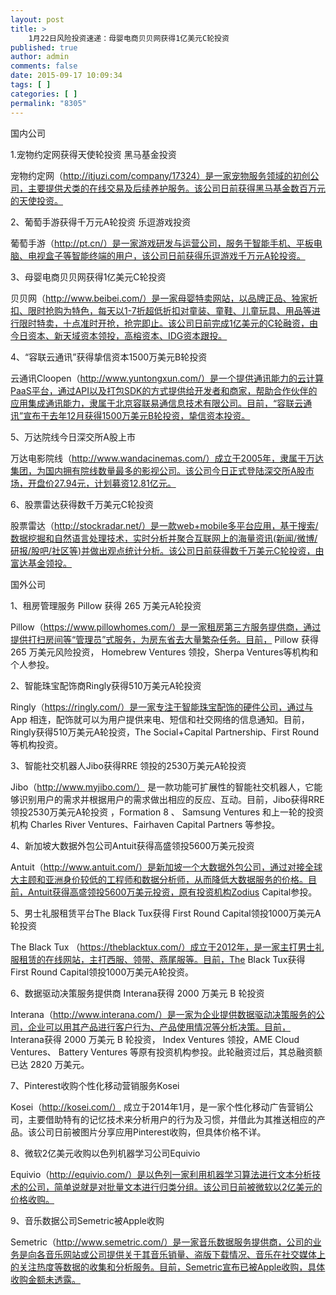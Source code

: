```yaml
---
layout: post
title: >
    1月22日风险投资速递：母婴电商贝贝网获得1亿美元C轮投资
published: true
author: admin
comments: false
date: 2015-09-17 10:09:34
tags: [ ]
categories: [ ]
permalink: "8305"
---
```



国内公司

1.宠物约定网获得天使轮投资 黑马基金投资

宠物约定网（http://itjuzi.com/company/17324）是一家宠物服务领域的初创公司，主要提供犬类的在线交易及后续养护服务。该公司日前获得黑马基金数百万元的天使投资。

2、葡萄手游获得千万元A轮投资 乐逗游戏投资

葡萄手游（http://pt.cn/）是一家游戏研发与运营公司，服务于智能手机、平板电脑、电视盒子等智能终端的用户，该公司日前获得乐逗游戏千万元A轮投资。

3、母婴电商贝贝网获得1亿美元C轮投资

贝贝网（http://www.beibei.com/）是一家母婴特卖网站，以品牌正品、独家折扣、限时抢购为特色，每天以1-7折超低折扣对童装、童鞋、儿童玩具、用品等进行限时特卖，十点准时开抢，抢完即止。该公司日前完成1亿美元的C轮融资，由今日资本、新天域资本领投，高榕资本、IDG资本跟投。

4、“容联云通讯”获得挚信资本1500万美元B轮投资

云通讯Cloopen（http://www.yuntongxun.com/）是一个提供通讯能力的云计算PaaS平台，通过API以及打包SDK的方式提供给开发者和商家，帮助合作伙伴的应用集成通讯能力，隶属于北京容联易通信息技术有限公司。目前，“容联云通讯”宣布于去年12月获得1500万美元B轮投资，挚信资本投资。

5、万达院线今日深交所A股上市

万达电影院线（http://www.wandacinemas.com/）成立于2005年，隶属于万达集团，为国内拥有院线数量最多的影视公司。该公司今日正式登陆深交所A股市场，开盘价27.94元，计划募资12.81亿元。

6、股票雷达获得数千万美元C轮投资

股票雷达（http://stockradar.net/）是一款web+mobile多平台应用，基于搜索/数据挖掘和自然语言处理技术，实时分析并聚合互联网上的海量资讯(新闻/微博/研报/股吧/社区等)并做出观点统计分析。该公司日前获得数千万美元C轮投资，由富达基金领投。

国外公司

1、租房管理服务 Pillow 获得 265 万美元A轮投资

Pillow（https://www.pillowhomes.com/）是一家租房第三方服务提供商，通过提供打扫房间等“管理员”式服务，为房东省去大量繁杂任务。目前， Pillow 获得 265 万美元风险投资， Homebrew Ventures 领投，Sherpa Ventures等机构和个人参投。

2、智能珠宝配饰商Ringly获得510万美元A轮投资

Ringly（https://ringly.com/）是一家专注于智能珠宝配饰的硬件公司，通过与 App 相连，配饰就可以为用户提供来电、短信和社交网络的信息通知。目前，Ringly获得510万美元A轮投资，The Social+Capital Partnership、First Round等机构投资。

3、智能社交机器人Jibo获得RRE 领投的2530万美元A轮投资

Jibo（http://www.myjibo.com/） 是一款功能可扩展性的智能社交机器人，它能够识别用户的需求并根据用户的需求做出相应的反应、互动。目前，Jibo获得RRE 领投2530万美元A轮投资 ，Formation 8 、 Samsung Ventures 和上一轮的投资机构 Charles River Ventures、Fairhaven Capital Partners 等参投。

4、新加坡大数据外包公司Antuit获得高盛领投5600万美元投资

Antuit（http://www.antuit.com/）是新加坡一个大数据外包公司，通过对接全球大主顾和亚洲身价较低的工程师和数据分析师，从而降低大数据服务的价格。目前，Antuit获得高盛领投5600万美元投资，原有投资机构Zodius Capital参投。

5、男士礼服租赁平台The Black Tux获得 First Round Capital领投1000万美元A轮投资

The Black Tux （https://theblacktux.com/）成立于2012年，是一家主打男士礼服租赁的在线网站，主打西服、领带、燕尾服等。目前，The Black Tux获得 First Round Capital领投1000万美元A轮投资。

6、数据驱动决策服务提供商 Interana获得 2000 万美元 B 轮投资

Interana（http://www.interana.com/）是一家为企业提供数据驱动决策服务的公司，企业可以用其产品进行客户行为、产品使用情况等分析决策。目前， Interana获得 2000 万美元 B 轮投资， Index Ventures 领投，AME Cloud Ventures、 Battery Ventures 等原有投资机构参投。此轮融资过后，其总融资额已达 2820 万美元。

7、Pinterest收购个性化移动营销服务Kosei

Kosei（http://kosei.com/） 成立于2014年1月，是一家个性化移动广告营销公司，主要借助特有的记忆技术来分析用户的行为及习惯，并借此为其推送相应的产品。该公司日前被图片分享应用Pinterest收购，但具体价格不详。

8、微软2亿美元收购以色列机器学习公司Equivio

Equivio（http://equivio.com/）是以色列一家利用机器学习算法进行文本分析技术的公司，简单说就是对批量文本进行归类分组。该公司日前被微软以2亿美元的价格收购。

9、音乐数据公司Semetric被Apple收购

Semetric（http://www.semetric.com/）是一家音乐数据服务提供商，公司的业务是向各音乐网站或公司提供关于其音乐销量、盗版下载情况、音乐在社交媒体上的关注热度等数据的收集和分析服务。目前，Semetric宣布已被Apple收购，具体收购金额未透露。